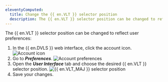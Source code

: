```yaml
---
eleventyComputed:
  title: Change the {{ en.VLT }} selector position
  description: The {{ en.VLT }} selector position can be changed to reflect user preferences.
---
```

The {{ en.VLT }} selector position can be changed to reflect user preferences:
1. In the {{ en.DVLS }} web interface, click the account icon.
![Account icon](https://cdnweb.devolutions.net/docs/docs_en_server_DVLS4004_2024_1.jpg)
1. Go to ***Preferences***.
![Account preferences](https://cdnweb.devolutions.net/docs/docs_en_server_DVLS4002_2024_1.jpg)
1. Open the ***User Interface*** tab and choose the desired {{ en.VLT }} selector position.
![{{ en.VLT_MAJ }} selector position](https://cdnweb.devolutions.net/docs/docs_en_server_DVLS4005_2024_1.jpg)
1. Save your changes.
